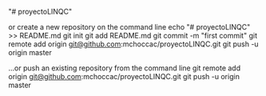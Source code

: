 "# proyectoLINQC" 

or create a new repository on the command line
echo "# proyectoLINQC" >> README.md
git init
git add README.md
git commit -m "first commit"
git remote add origin git@github.com:mchoccac/proyectoLINQC.git
git push -u origin master

…or push an existing repository from the command line
git remote add origin git@github.com:mchoccac/proyectoLINQC.git
git push -u origin master